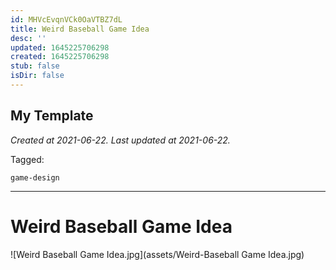 ```yaml
---
id: MHVcEvqnVCk0OaVTBZ7dL
title: Weird Baseball Game Idea
desc: ''
updated: 1645225706298
created: 1645225706298
stub: false
isDir: false
---
```

My Template
---

_Created at 2021-06-22._
_Last updated at 2021-06-22._



Tagged: 
```
game-design
```


---

# Weird Baseball Game Idea


![Weird Baseball Game Idea.jpg](assets/Weird-Baseball Game Idea.jpg)

